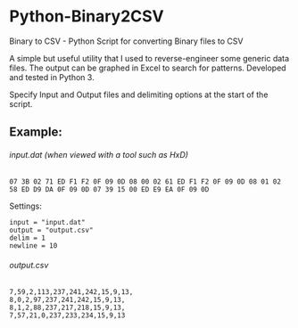 # Python-Binary2CSV
Binary to CSV - Python Script for converting Binary files to CSV

A simple but useful utility that I used to reverse-engineer some generic data files. The output can be graphed in Excel to search for patterns.
Developed and tested in Python 3.

Specify Input and Output files and delimiting options at the start of the script.

## Example:

###### input.dat (when viewed with a tool such as HxD)
```
07 3B 02 71 ED F1 F2 0F 09 0D 08 00 02 61 ED F1 F2 0F 09 0D 08 01 02 58 ED D9 DA 0F 09 0D 07 39 15 00 ED E9 EA 0F 09 0D
```

Settings:
```
input = "input.dat"
output = "output.csv"
delim = 1
newline = 10
```

###### output.csv
```
7,59,2,113,237,241,242,15,9,13,
8,0,2,97,237,241,242,15,9,13,
8,1,2,88,237,217,218,15,9,13,
7,57,21,0,237,233,234,15,9,13
```
